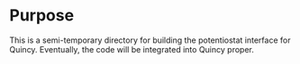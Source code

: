 # Purpose
This is a semi-temporary directory for building the potentiostat interface for Quincy. Eventually, the code will be integrated into Quincy proper.